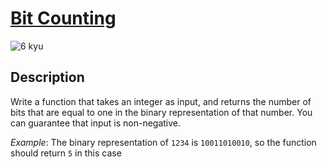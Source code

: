 # [Bit Counting](https://www.codewars.com/kata/526571aae218b8ee490006f4)

![6 kyu](https://img.shields.io/badge/6-kyu-white?style=for-the-badge&labelColor=yellow&color=%23212121)

## Description

Write a function that takes an integer as input, and returns the number of bits that are equal to one in the binary representation of that number. You can guarantee that input is non-negative.

*Example*: The binary representation of `1234` is `10011010010`, so the function should return `5` in this case
